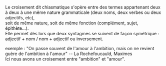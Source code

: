 Le croisement dit chiasmatique s'opère entre des termes appartenant deux à deux à une même nature grammaticale (deux noms, deux verbes ou deux adjectifs, etc),  
soit de même nature, soit de même fonction (complément, sujet, épithète...).  
Elle permet dès lors que deux syntagmes se suivent de façon symétrique : adjectif + nom / nom + adjectif ou inversement.  

exemple : "On passe souvent de l'amour à l'ambition, mais on ne revient guère de l'ambition à l'amour" -- La Rochefoucauld, Maximes  
Ici nous avons un croisement entre "ambition" et "amour".